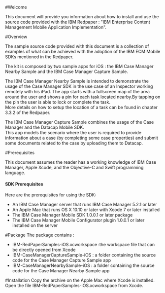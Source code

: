 #Welcome

This document will provide you information about how to install and use the source code provided with the IBM Redpaper : "IBM Enterprise Content Management Mobile Application Implementation".

#Overview

The sample source code provided with this document is a collection of examples of what can be achieved with the adoption of the IBM ECM Mobile SDKs mentioned in the Redpaper.

The kit is composed by two sample apps for iOS : the IBM Case Manager Nearby Sample and the IBM Case Manager Capture Sample.

The IBM Case Manager Nearby Sample is intended to demonstrate the usage of the Case Manager SDK in the use case of an Inspector working remotely with his iPad. The app starts with a fullscreen map of the area around the user and shows a pin for each task located nearby.By tapping on the pin the user is able to lock or complete the task.
<br/>
More details on how to setup the location of a task can be found in chapter 3.3.2 of the Redpaper.

The IBM Case Manager Capture Sample combines the usage of the Case Manager and the Datacap Mobile SDK.<br/>
This app models the scenario where the user is required to provide information about a case (by completing some case properties) and submit some documents related to the case by uploading them to Datacap.

#Prerequisites

This document assumes the reader has a working knowledge of IBM Case Manager, Apple Xcode, and the Objective-C and Swift programming language.

#### SDK Prerequisites
Here are the prerequisites for using the SDK:

- An IBM Case Manager server that runs IBM Case Manager 5.2.1 or later
- An Apple Mac that runs OS X 10.10 or later with Xcode 7 or later installed
- The IBM Case Manager Mobile SDK 1.0.0.1 or later package
- The IBM Case Manager Mobile Configurator plugin 1.0.0.1 or later installed on the server

#Package
The package contains :
- IBM-RedPaperSamples-iOS.xcworkspace :the workspace file that can be directly opened from Xcode
- IBM-CaseManagerCaptureSample-iOS : a folder containing the source code for the Case Manager Capture Sample app
- IBM-CaseManagerNearbySample-iOS : a folder containing the source code for the Case Manager Nearby Sample app


#Installation
Copy the archive on the Apple Mac where Xcode is installed.<br/>
Open the file IBM-RedPaperSamples-iOS.xcworkspace from Xcode.


